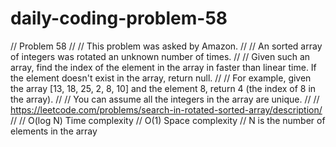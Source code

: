 # daily-coding-problem-58

// Problem 58
//
// This problem was asked by Amazon.
//
// An sorted array of integers was rotated an unknown number of times.
//
// Given such an array, find the index of the element in the array in faster than linear time. If the element doesn't exist in the array, return null.
//
// For example, given the array [13, 18, 25, 2, 8, 10] and the element 8, return 4 (the index of 8 in the array).
//
// You can assume all the integers in the array are unique.
//
// https://leetcode.com/problems/search-in-rotated-sorted-array/description/
//
// O(log N) Time complexity
// O(1) Space complexity
// N is the number of elements in the array
